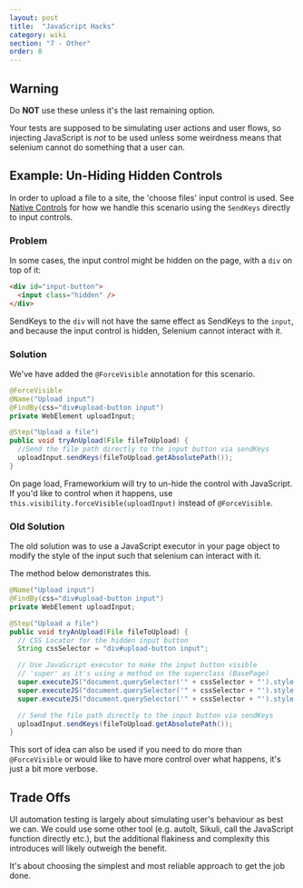```yaml
---
layout: post
title:  "JavaScript Hacks"
category: wiki
section: "7 - Other"
order: 8
---
```


## Warning

Do **NOT** use these unless it's the last remaining option.

Your tests are supposed to be simulating user actions and user flows, so injecting JavaScript is 
_not_ to be used unless some weirdness means that selenium cannot do something that a user can.

## Example: Un-Hiding Hidden Controls

In order to upload a file to a site, the 'choose files' input control is used.
See [Native Controls][native] for how we handle this scenario using the `SendKeys` directly to input controls.

### Problem

In some cases, the input control might be hidden on the page, with a `div` on top of it:

```html
<div id="input-button">
  <input class="hidden" />
</div>
```

SendKeys to the `div` will not have the same effect as SendKeys to the `input`,
and because the input control is hidden, Selenium cannot interact with it.

### Solution

We've have added the `@ForceVisible` annotation for this scenario.

```java
@ForceVisible
@Name("Upload input")
@FindBy(css="div#upload-button input")
private WebElement uploadInput;

@Step("Upload a file")
public void tryAnUpload(File fileToUpload) {
  //Send the file path directly to the input button via sendKeys
  uploadInput.sendKeys(fileToUpload.getAbsolutePath());
}
```

On page load, Frameworkium will try to un-hide the control with JavaScript.
If you'd like to control when it happens, use
`this.visibility.forceVisible(uploadInput)` instead of `@ForceVisible`.

### Old Solution

The old solution was to use a JavaScript executor in your page object to modify the style of the
input such that selenium can interact with it.

The method below demonstrates this.

```java
@Name("Upload input")
@FindBy(css="div#upload-button input")
private WebElement uploadInput;

@Step("Upload a file")
public void tryAnUpload(File fileToUpload) {
  // CSS Locator for the hidden input button
  String cssSelector = "div#upload-button input";

  // Use JavaScript executor to make the input button visible
  // 'super' as it's using a method on the superclass (BasePage)
  super.executeJS("document.querySelector('" + cssSelector + "').style.width = '200px'");
  super.executeJS("document.querySelector('" + cssSelector + "').style.height = '10px'");
  super.executeJS("document.querySelector('" + cssSelector + "').style.opacity = '100'");

  // Send the file path directly to the input button via sendKeys
  uploadInput.sendKeys(fileToUpload.getAbsolutePath());
}
```

This sort of idea can also be used if you need to do more than `@ForceVisible` or would like to
have more control over what happens, it's just a bit more verbose.

## Trade Offs

UI automation testing is largely about simulating user's behaviour as best we can.
We could use some other tool (e.g. autoIt, Sikuli, call the JavaScript function directly etc.),
but the additional flakiness and complexity this introduces will likely outweigh the benefit.

It's about choosing the simplest and most reliable approach to get the job done.

[native]: /#_pages/Native-Controls.md
